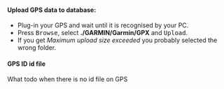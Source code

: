

#### Upload GPS data to database:
* Plug-in your GPS and wait until it is recognised by your PC.
* Press <kbd>Browse</kbd>, select __./GARMIN/Garmin/GPX__  and <kbd>Upload</kbd>.
* If you get _Maximum upload size exceeded_ you probably selected the wrong folder.

#### GPS ID id file
What todo when there is no id file on GPS
